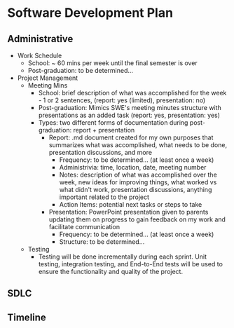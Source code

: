 # Software Development Plan

## Administrative
* Work Schedule
  * School: ~ 60 mins per week until the final semester is over
  * Post-graduation: to be determined...
* Project Management
  * Meeting Mins
    * School: brief description of what was accomplished for the week - 1 or 2 sentences, (report: yes (limited), presentation: no)
    * Post-graduation: Mimics SWE's meeting minutes structure with presentations as an added task (report: yes, presentation: yes)
    * Types: two different forms of documentation during post-graduation: report + presentation
      * Report: .md document created for my own purposes that summarizes what was accomplished, what needs to be done, presentation discussions, and more
        * Frequency: to be determined... (at least once a week)
        * Administrivia: time, location, date, meeting number
        * Notes: description of what was accomplished over the week, new ideas for improving things, what worked vs what didn't work, presentation discussions, anything important related to the project
        * Action Items: potential next tasks or steps to take
      * Presentation: PowerPoint presentation given to parents updating them on progress to gain feedback on my work and facilitate communication
        * Frequency: to be determined... (at least once a week)
        * Structure: to be determined...
  * Testing
    * Testing will be done incrementally during each sprint. Unit testing, integration testing, and End-to-End tests will be used to ensure the functionality and quality of the project.


## SDLC

## Timeline


 
